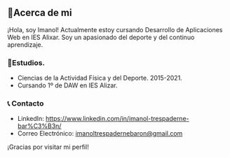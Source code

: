 ## 👋Acerca de mi 

¡Hola, soy Imanol! Actualmente estoy cursando Desarrollo de Aplicaciones Web en IES Alixar. Soy un apasionado del deporte y del continuo aprendizaje.


### 🌱Estudios.

- Ciencias de la Actividad Física y del Deporte. 2015-2021.
- Cursando 1º de DAW en IES Alizar.

### 📞 Contacto
- LinkedIn: https://www.linkedin.com/in/imanol-trespaderne-bar%C3%B3n/
- Correo Electrónico: imanoltrespadernebaron@gmail.com

¡Gracias por visitar mi perfil!

<!--
**ImanolTB/ImanolTB** is a ✨ _special_ ✨ repository because its `README.md` (this file) appears on your GitHub profile.

Here are some ideas to get you started:

- 🔭 I’m currently working on ...
- 🌱 I’m currently learning ...
- 👯 I’m looking to collaborate on ...
- 🤔 I’m looking for help with ...
- 💬 Ask me about ...
- 📫 How to reach me: ...
- 😄 Pronouns: ...
- ⚡ Fun fact: ...
-->
